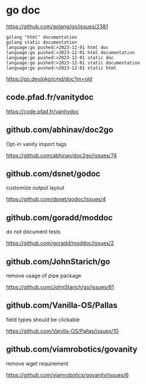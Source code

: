# go doc

https://github.com/golang/go/issues/2381

~~~
golang "html" documentation
golang static documentation
language:go pushed:>2023-12-01 html doc
language:go pushed:>2023-12-01 html documentation
language:go pushed:>2023-12-01 static doc
language:go pushed:>2023-12-01 static documentation
language:go pushed:>2023-12-01 static html
~~~

https://go.dev/pkg/cmd/doc?m=old

## code.pfad.fr/vanitydoc

https://code.pfad.fr/vanitydoc

## github.com/abhinav/doc2go

Opt-in vanity import tags

https://github.com/abhinav/doc2go/issues/74

## github.com/dsnet/godoc

customize output layout

https://github.com/dsnet/godoc/issues/4

## github.com/goradd/moddoc

do not document tests

https://github.com/goradd/moddoc/issues/2

## github.com/JohnStarich/go

remove usage of pipe package

https://github.com/JohnStarich/go/issues/61

## github.com/Vanilla-OS/Pallas

field types should be clickable

https://github.com/Vanilla-OS/Pallas/issues/10

## github.com/viamrobotics/govanity

remove wget requirement

https://github.com/viamrobotics/govanity/issues/6
